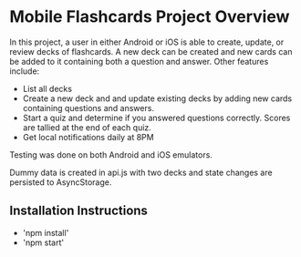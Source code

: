 # Mobile Flashcards Project Overview

In this project, a user in either Android or iOS is able to create, update, or review decks of flashcards. A new deck can be created and new cards can be added to it containing both a question and answer. Other features include:
* List all decks
* Create a new deck and and update existing decks by adding new cards containing questions and answers.
* Start a quiz and determine if you answered questions correctly. Scores are tallied at the end of each quiz.
* Get local notifications daily at 8PM


Testing was done on both Android and iOS emulators.

Dummy data is created in api.js with two decks and state changes are persisted to AsyncStorage.

## Installation Instructions

* 'npm install'
* 'npm start'
